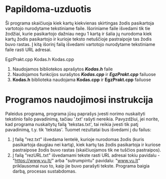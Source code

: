 # Papildoma-uzduotis
Ši programa skaičiuoja kiek kartų kiekvienas skirtingas žodis pasikartoja vartotojo nurodytame tekstiniame faile. Išoriniame faile išvedami tik tie žodžiai, kurie pasikartojo dažniau negu 1 kartą ir šalia jų nurodoma kiek kartų žodis pasikartojo ir kurioje teksto netuščioje pastraipoje tas žodis buvo rastas. Į kitą išorinį failą išvedami vartotojo nurodytame tekstiniame faile rasti URL adresai.

EgzPrakt.cpp Kodas.h Kodas.cpp
1. Naudojamos bibliotekos aprašytos ***Kodas.h*** faile
2. Naudojamos funkcijos surašytos ***Kodas.cpp*** ir ***EgzPrakt.cpp*** failuose
3. **Kodas.h** biblioteka naudojama **Kodas.cpp** ir **EgzPrakt.cpp** failuose

# Programos naudojimosi instrukcija
Paleidus programą, programa jūsų paprašys įvesti norimo nuskaityti tekstinio failo pavadinimą, tačiau '.txt' rašyti nereikia. Pavyzdžiui, jei norite, kad programa nuskaitytų failą 'tekstas.txt', tai reikia įvesti tik patį pavadinimą, t.y. tik 'tekstas'.
Tuomet rezultatai bus išvedami į du failus:
1. Į failą "rez.txt" išvedama lentelė, kurioje nurodomas žodis (kuris pasikartoja daugiau nei kartą), kiek kartų tas žodis pasikartoja ir kuriose pastraipose žodis buvo rastas (skaičiuojamos tik ne tuščios pastraipos).
2. Į failą "rezURL.txt" išvedamami tekste rasti URL adresai tokiu pavidalu - "https://www.vu.lt/" arba "sutrumpintu" pavidalu: "www.vu.lt" priklausomai nuo to, kaip jie buvo parašyti tekste.
Programa baigia darbą, procesas sustabdomas.

